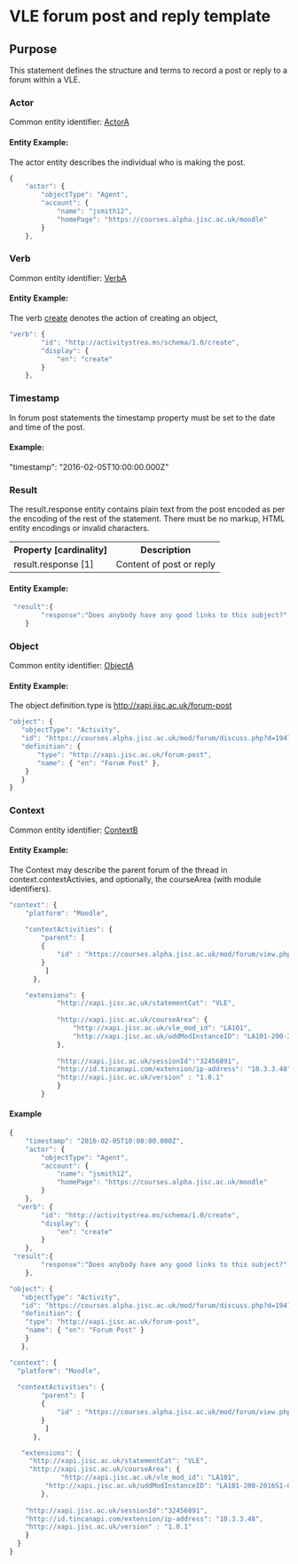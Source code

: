 # VLE forum post and reply template

## Purpose
This statement defines the structure and terms to record a post or reply to a forum within a VLE.

### Actor

Common entity identifier: [ActorA](/common_structures.md#actora)

#### Entity Example:
The actor entity describes the individual who is making the post.

``` Javascript
{
    "actor": {
        "objectType": "Agent",
        "account": {
            "name": "jsmith12",
            "homePage": "https://courses.alpha.jisc.ac.uk/moodle"
        }
    },
```

### Verb

Common entity identifier: [VerbA](/common_structures.md#verba)

#### Entity Example:

The verb [create](/vocabulary.md#create) denotes the action of creating an object,

``` javascript
"verb": {
        "id": "http://activitystrea.ms/schema/1.0/create",
        "display": {
            "en": "create"
        }
    },

```

### Timestamp

In forum post statements the timestamp property must be set to the date and time of the post.

#### Example:

 "timestamp": "2016-02-05T10:00:00.000Z"


### Result
The result.response entity contains plain text from the post encoded as per the encoding of the rest of the statement. There must be no markup,  HTML entity encodings or invalid characters.

<table>
	<tr><th>Property [cardinality]</th><th>Description</th></tr>
	<tr><td>result.response [1]</td><td>Content of post or reply</td></tr>
</table>


#### Entity Example:


``` javascript
 "result":{
        "response":"Does anybody have any good links to this subject?"
    }
```

### Object
Common entity identifier: [ObjectA](/common_structures.md#objecta)

#### Entity Example:
The object.definition.type is http://xapi.jisc.ac.uk/forum-post

 ``` javascript
"object": {
	"objectType": "Activity",
	"id": "https://courses.alpha.jisc.ac.uk/mod/forum/discuss.php?d=19474"	
	"definition": {
		"type": "http://xapi.jisc.ac.uk/forum-post",			
		"name": { "en": "Forum Post" },			   
	 }
    }
}
```


### Context
Common entity identifier: [ContextB](/common_structures.md#contextb)

#### Entity Example:
The Context may describe the parent forum of the thread in context.contextActivies, and optionally, the courseArea (with module identifiers).

``` javascript
"context": {
    "platform": "Moodle",
	
  	"contextActivities": {
        "parent": [
        {
            "id" : "https://courses.alpha.jisc.ac.uk/mod/forum/view.php?id=138371"
        }
		 ]
	  },

    "extensions": {
			"http://xapi.jisc.ac.uk/statementCat": "VLE",
			
			"http://xapi.jisc.ac.uk/courseArea": {
      		 	"http://xapi.jisc.ac.uk/vle_mod_id": "LA101",
				"http://xapi.jisc.ac.uk/uddModInstanceID": "LA101-200-2016S1-0"
			},
			
			"http://xapi.jisc.ac.uk/sessionId":"32456891",
			"http://id.tincanapi.com/extension/ip-address": "10.3.3.48"
			"http://xapi.jisc.ac.uk/version" : "1.0.1"
			}
		}
```

#### Example

``` javascript
{
	"timestamp": "2016-02-05T10:00:00.000Z",
    "actor": {
        "objectType": "Agent",
        "account": {
            "name": "jsmith12",
            "homePage": "https://courses.alpha.jisc.ac.uk/moodle"
        }
    },
  "verb": {
        "id": "http://activitystrea.ms/schema/1.0/create",
        "display": {
            "en": "create"
        }
    },
 "result":{
        "response":"Does anybody have any good links to this subject?"
    },

"object": {
   "objectType": "Activity",
   "id": "https://courses.alpha.jisc.ac.uk/mod/forum/discuss.php?d=19474",	
   "definition": {
   	"type": "http://xapi.jisc.ac.uk/forum-post",			
   	"name": { "en": "Forum Post" }   
    }
   },

"context": {
  "platform": "Moodle",
	
  "contextActivities": {
        "parent": [
        {
            "id" : "https://courses.alpha.jisc.ac.uk/mod/forum/view.php?id=138371"
        }
		 ]
	  },

   "extensions": {
	 "http://xapi.jisc.ac.uk/statementCat": "VLE",
	 "http://xapi.jisc.ac.uk/courseArea": {
      		 "http://xapi.jisc.ac.uk/vle_mod_id": "LA101",
		 "http://xapi.jisc.ac.uk/uddModInstanceID": "LA101-200-2016S1-0"
		},
			
	"http://xapi.jisc.ac.uk/sessionId":"32456891",
	"http://id.tincanapi.com/extension/ip-address": "10.3.3.48",
	"http://xapi.jisc.ac.uk/version" : "1.0.1"
	}
  }
}
``` 
